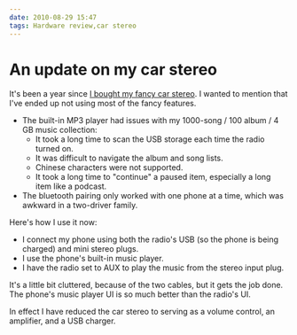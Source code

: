 ```yaml
---
date: 2010-08-29 15:47
tags: Hardware review,car stereo
---
```


# An update on my car stereo

It's been a year since
[I bought my fancy car stereo](/assets/posts/2010-08-29-An_update_on_my_car_stereo-Too_Many_Words_about_Car_Stereos.html).
I wanted to mention that I've ended up not using most of the fancy features.

* The built-in MP3 player had issues with my 1000-song / 100 album / 4 GB music collection:
  * It took a long time to scan the USB storage each time the radio turned on.
  * It was difficult to navigate the album and song lists.
  * Chinese characters were not supported.
  * It took a long time to "continue" a paused item, especially a long item like a podcast.
* The bluetooth pairing only worked with one phone at a time, which was awkward in a two-driver family.

Here's how I use it now:

* I connect my phone using both the radio's USB (so the phone is being charged) and mini stereo plugs.
* I use the phone's built-in music player.
* I have the radio set to AUX to play the music from the stereo input plug.

It's a little bit cluttered, because of the two cables, but it gets the job
done. The phone's music player UI is so much better than the radio's UI.

In effect I have reduced the car stereo to serving as a volume control, an
amplifier, and a USB charger.

